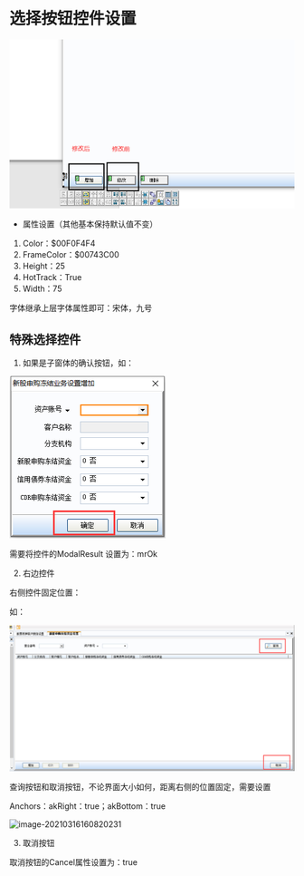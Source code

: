 # 选择按钮控件设置

![image-20210706103849659](pciture/image-20210706103849659.png)

- 属性设置（其他基本保持默认值不变）
1. Color：$00F0F4F4
1. FrameColor：$00743C00
2. Height：25
3. HotTrack：True
4. Width：75

字体继承上层字体属性即可：宋体，九号

## 特殊选择控件



1. 如果是子窗体的确认按钮，如：

![image-20210706104119246](pciture/image-20210706104119246.png)

需要将控件的ModalResult 设置为：mrOk

2. 右边控件

右侧控件固定位置：

如：

![image-20210706104134505](pciture/image-20210706104134505.png)

查询按钮和取消按钮，不论界面大小如何，距离右侧的位置固定，需要设置

Anchors：akRight：true；akBottom：true

![image-20210316160820231](\typora-user-images\image-20210316160820231.png)

3. 取消按钮

取消按钮的Cancel属性设置为：true

